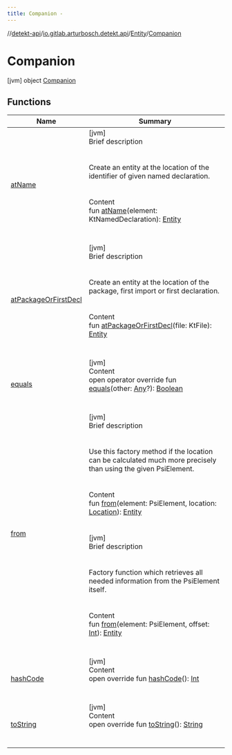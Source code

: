 ```yaml
---
title: Companion -
---
```

//[detekt-api](../../../index.md)/[io.gitlab.arturbosch.detekt.api](../../index.md)/[Entity](../index.md)/[Companion](index.md)



# Companion  
 [jvm] object [Companion](index.md)   


## Functions  
  
|  Name|  Summary| 
|---|---|
| [atName](at-name.md)| [jvm]  <br>Brief description  <br><br><br>Create an entity at the location of the identifier of given named declaration.<br><br>  <br>Content  <br>fun [atName](at-name.md)(element: KtNamedDeclaration): [Entity](../index.md)  <br><br><br>
| [atPackageOrFirstDecl](at-package-or-first-decl.md)| [jvm]  <br>Brief description  <br><br><br>Create an entity at the location of the package, first import or first declaration.<br><br>  <br>Content  <br>fun [atPackageOrFirstDecl](at-package-or-first-decl.md)(file: KtFile): [Entity](../index.md)  <br><br><br>
| [equals](https://kotlinlang.org/api/latest/jvm/stdlib/kotlin/-any/equals.html)| [jvm]  <br>Content  <br>open operator override fun [equals](https://kotlinlang.org/api/latest/jvm/stdlib/kotlin/-any/equals.html)(other: [Any](https://kotlinlang.org/api/latest/jvm/stdlib/kotlin/-any/index.html)?): [Boolean](https://kotlinlang.org/api/latest/jvm/stdlib/kotlin/-boolean/index.html)  <br><br><br>
| [from](from.md)| [jvm]  <br>Brief description  <br><br><br>Use this factory method if the location can be calculated much more precisely than using the given PsiElement.<br><br>  <br>Content  <br>fun [from](from.md)(element: PsiElement, location: [Location](../../-location/index.md)): [Entity](../index.md)  <br><br><br>[jvm]  <br>Brief description  <br><br><br>Factory function which retrieves all needed information from the PsiElement itself.<br><br>  <br>Content  <br>fun [from](from.md)(element: PsiElement, offset: [Int](https://kotlinlang.org/api/latest/jvm/stdlib/kotlin/-int/index.html)): [Entity](../index.md)  <br><br><br>
| [hashCode](https://kotlinlang.org/api/latest/jvm/stdlib/kotlin/-any/hash-code.html)| [jvm]  <br>Content  <br>open override fun [hashCode](https://kotlinlang.org/api/latest/jvm/stdlib/kotlin/-any/hash-code.html)(): [Int](https://kotlinlang.org/api/latest/jvm/stdlib/kotlin/-int/index.html)  <br><br><br>
| [toString](https://kotlinlang.org/api/latest/jvm/stdlib/kotlin/-any/to-string.html)| [jvm]  <br>Content  <br>open override fun [toString](https://kotlinlang.org/api/latest/jvm/stdlib/kotlin/-any/to-string.html)(): [String](https://kotlinlang.org/api/latest/jvm/stdlib/kotlin/-string/index.html)  <br><br><br>

